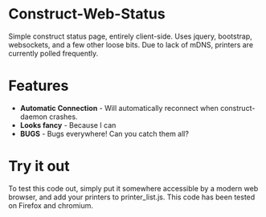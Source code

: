 # Construct-Web-Status

Simple construct status page, entirely client-side. Uses jquery, bootstrap, websockets, and a few other loose bits. Due to lack of mDNS, printers are currently polled frequently.

Features
========
* **Automatic Connection** - Will automatically reconnect when construct-daemon crashes.
* **Looks fancy** - Because I can
* **BUGS** - Bugs everywhere! Can you catch them all?

Try it out
==========
To test this code out, simply put it somewhere accessible by a modern web browser, and add your printers to printer_list.js. This code has been tested on Firefox and chromium.
